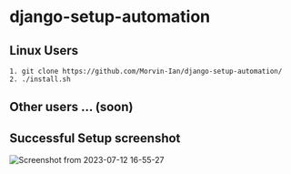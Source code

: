 # django-setup-automation

## Linux Users

    1. git clone https://github.com/Morvin-Ian/django-setup-automation/
    2. ./install.sh

## Other users ...  (soon)

## Successful Setup screenshot

![Screenshot from 2023-07-12 16-55-27](https://github.com/Morvin-Ian/django-setup-automation/assets/78966128/25825a36-59bd-4e98-901e-dcc5e0e56c94)
